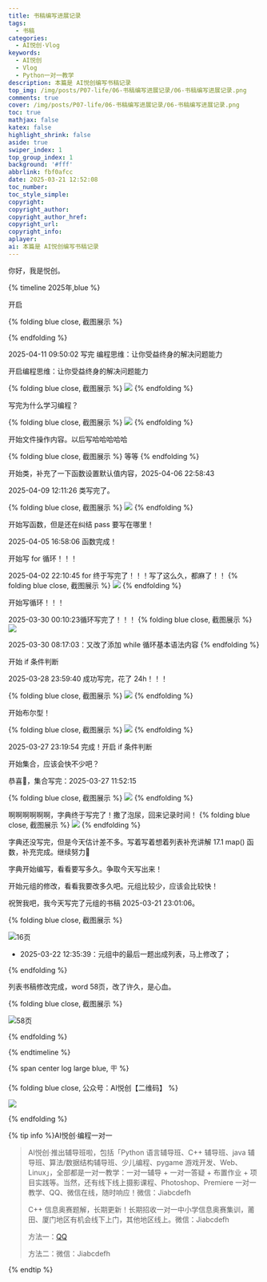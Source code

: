 ```yaml
---
title: 书稿编写进展记录
tags:
  - 书稿
categories:
  - AI悦创·Vlog
keywords:
  - AI悦创
  - Vlog
  - Python一对一教学
description: 本篇是 AI悦创编写书稿记录
top_img: /img/posts/P07-life/06-书稿编写进展记录/06-书稿编写进展记录.png
comments: true
cover: /img/posts/P07-life/06-书稿编写进展记录/06-书稿编写进展记录.png
toc: true
mathjax: false
katex: false
highlight_shrink: false
aside: true
swiper_index: 1
top_group_index: 1
background: '#fff'
abbrlink: fbf0afcc
date: 2025-03-21 12:52:08
toc_number:
toc_style_simple:
copyright:
copyright_author:
copyright_author_href:
copyright_url:
copyright_info:
aplayer:
ai: 本篇是 AI悦创编写书稿记录
---
```


你好，我是悦创。

{% timeline 2025年,blue %}

<!-- timeline 2025-04-11 09:52:48 -->

开启

{% folding blue close, 截图展示 %}

{% endfolding %}
<!-- endtimeline -->
<!-- timeline 2025-04-10 21:15:48 -->
2025-04-11 09:50:02 写完 编程思维：让你受益终身的解决问题能力

开启编程思维：让你受益终身的解决问题能力

{% folding blue close, 截图展示 %}
![](06-书稿编写进展记录/image-10.png)
{% endfolding %}
<!-- endtimeline -->
<!-- timeline 2025-04-10 21:13:54 -->

写完为什么学习编程？

{% folding blue close, 截图展示 %}
![](06-书稿编写进展记录/image-9.png)
{% endfolding %}
<!-- endtimeline -->

<!-- timeline 2025-04-09 12:24:55 -->

开始文件操作内容。以后写哈哈哈哈哈

{% folding blue close, 截图展示 %}
等等
{% endfolding %}
<!-- endtimeline -->




<!-- timeline 2025-04-09 12:11:26 -->

开始类，补充了一下函数设置默认值内容，2025-04-06 22:58:43

2025-04-09 12:11:26 类写完了。

{% folding blue close, 截图展示 %}
![](06-书稿编写进展记录/image-8.png)
{% endfolding %}
<!-- endtimeline -->

<!-- timeline 2025-04-05 16:58:26 -->

开始写函数，但是还在纠结 pass 要写在哪里！

2025-04-05 16:58:06 函数完成！

<!-- endtimeline -->

<!-- timeline 2025-04-02 22:11:20 -->

开始写 for 循环！！！

2025-04-02 22:10:45 for 终于写完了！！！写了这么久，都麻了！！
{% folding blue close, 截图展示 %}
![](06-书稿编写进展记录/image-7.png)
{% endfolding %}

<!-- endtimeline -->

<!-- timeline 2025-03-30 00:11:03 -->

开始写循环！！！

2025-03-30 00:10:23循环写完了！！！
{% folding blue close, 截图展示 %}
![](06-书稿编写进展记录/image-6.png)

2025-03-30 08:17:03：又改了添加 while 循环基本语法内容
{% endfolding %}

<!-- endtimeline -->

<!-- timeline 2025-03-29 00:00:32 -->

开始 if 条件判断

2025-03-28 23:59:40 成功写完，花了 24h！！！

{% folding blue close, 截图展示 %}
![](06-书稿编写进展记录/image-5.png)
{% endfolding %}
<!-- endtimeline -->

<!-- timeline 2025-03-27 11:54:15 -->

开始布尔型！

{% folding blue close, 截图展示 %}
![](06-书稿编写进展记录/image-4.png)
{% endfolding %}

2025-03-27 23:19:54 完成！开启 if 条件判断

<!-- endtimeline -->

<!-- timeline 2025-03-26 22:44:27 -->

开始集合，应该会快不少吧？

恭喜🎉，集合写完：2025-03-27 11:52:15

{% folding blue close, 截图展示 %}
![](06-书稿编写进展记录/image-3.png)
{% endfolding %}

<!-- endtimeline -->

<!-- timeline 2025-03-26 22:40:00 -->
啊啊啊啊啊啊，字典终于写完了！撒了泡尿，回来记录时间！
{% folding blue close, 截图展示 %}
![](06-书稿编写进展记录/image-2.png)
{% endfolding %}
<!-- endtimeline -->

<!-- timeline 2025-03-25 12:21:27 -->

字典还没写完，但是今天估计差不多。写着写着想着列表补充讲解 17.1 map() 函数，补充完成。继续努力💪
<!-- endtimeline -->

<!-- timeline 2025-03-22 07:49:20 -->

字典开始编写，看看要写多久。争取今天写出来！

<!-- endtimeline -->

<!-- timeline 2025-03-21 12:58:08 -->

开始元组的修改，看看我要改多久吧。元组比较少，应该会比较快！

祝贺我吧，我今天写完了元组的书稿 2025-03-21 23:01:06。

{% folding blue close, 截图展示 %}

![16页](06-书稿编写进展记录/image-1.png)

- 2025-03-22 12:35:39：元组中的最后一题出成列表，马上修改了；

{% endfolding %}

<!-- endtimeline -->

<!-- timeline 2025-03-21 12:56:49 -->

列表书稿修改完成，word 58页，改了许久，是心血。

{% folding blue close, 截图展示 %}

![58页](06-书稿编写进展记录/image.png)

{% endfolding %}

<!-- endtimeline -->

{% endtimeline %}


{% span center log large blue, 🪧 %}

{% folding blue close, 公众号：AI悦创【二维码】 %}

![](https://bornforthis.cn/gzh.jpg)

{% endfolding %}

{% tip info %}AI悦创·编程一对一

> AI悦创·推出辅导班啦，包括「Python 语言辅导班、C++ 辅导班、java 辅导班、算法/数据结构辅导班、少儿编程、pygame 游戏开发、Web、Linux」，全部都是一对一教学：一对一辅导 + 一对一答疑 + 布置作业 + 项目实践等。当然，还有线下线上摄影课程、Photoshop、Premiere 一对一教学、QQ、微信在线，随时响应！微信：Jiabcdefh
>
> C++ 信息奥赛题解，长期更新！长期招收一对一中小学信息奥赛集训，莆田、厦门地区有机会线下上门，其他地区线上。微信：Jiabcdefh
>
> 方法一：[QQ](http://wpa.qq.com/msgrd?v=3&uin=1432803776&site=qq&menu=yes)
>
> 方法二：微信：Jiabcdefh

{% endtip %}
